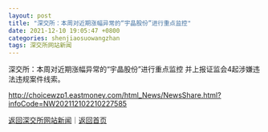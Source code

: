 ```yaml
---
layout: post
title: "深交所：本周对近期涨幅异常的“宇晶股份”进行重点监控"
date: 2021-12-10 19:05:47 +0800
categories: shenjiaosuowangzhan
tags: 深交所网站新闻
---
```

深交所：本周对近期涨幅异常的“宇晶股份”进行重点监控
并上报证监会4起涉嫌违法违规案件线索。

<http://choicewzp1.eastmoney.com/html_News/NewsShare.html?infoCode=NW202112102210227585>

[返回深交所网站新闻](//finews.withounder.com/shenjiaosuowangzhan/)｜[返回首页](//finews.withounder.com/)